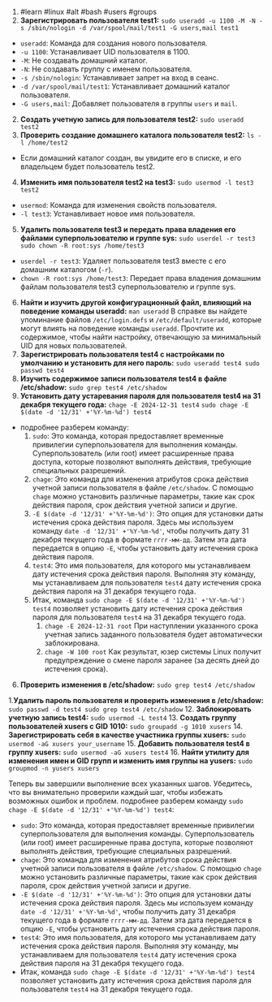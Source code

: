1. #learn #linux #alt #bash #users #groups
2. **Зарегистрировать пользователя test1:**
`sudo useradd -u 1100 -M -N -s /sbin/nologin -d /var/spool/mail/test1 -G users,mail test1`
- `useradd`: Команда для создания нового пользователя.
- `-u 1100`: Устанавливает UID пользователя в 1100.
- `-M`: Не создавать домашний каталог.
- `-N`: Не создавать группу с именем пользователя.
- `-s /sbin/nologin`: Устанавливает запрет на вход в сеанс.
- `-d /var/spool/mail/test1`: Устанавливает домашний каталог пользователя.
- `-G users,mail`: Добавляет пользователя в группы `users` и `mail`.
2. **Создать учетную запись для пользователя test2:**
`sudo useradd test2`
3. **Проверить создание домашнего каталога пользователя test2:**
`ls -l /home/test2`
- Если домашний каталог создан, вы увидите его в списке, и его владельцем будет пользователь test2.
4. **Изменить имя пользователя test2 на test3:**
`sudo usermod -l test3 test2`
- `usermod`: Команда для изменения свойств пользователя.
- `-l test3`: Устанавливает новое имя пользователя.
5. **Удалить пользователя test3 и передать права владения его файлами суперпользователю и группе sys:**
`sudo userdel -r test3 sudo chown -R root:sys /home/test3`
- `userdel -r test3`: Удаляет пользователя test3 вместе с его домашним каталогом (`-r`).
- `chown -R root:sys /home/test3`: Передает права владения домашним файлам пользователя test3 суперпользователю и группе sys.
6. **Найти и изучить другой конфигурационный файл, влияющий на поведение команды useradd:**
`man useradd`
В справке вы найдете упоминание файлов `/etc/login.defs` и `/etc/default/useradd`, которые могут влиять на поведение команды `useradd`. Прочтите их содержимое, чтобы найти настройку, отвечающую за минимальный UID для новых пользователей.
7. **Зарегистрировать пользователя test4 с настройками по умолчанию и установить для него пароль:**
`sudo useradd test4 sudo passwd test4`
8. **Изучить содержимое записи пользователя test4 в файле /etc/shadow:**
`sudo grep test4 /etc/shadow`
9. **Установить дату устаревания пароля для пользователя test4 на 31 декабря текущего года:**
`сhage -E 2024-12-31 test4`
`sudo chage -E $(date -d '12/31' +'%Y-%m-%d') test4`
- подробнее разберем команду:
	1. `sudo`: Это команда, которая предоставляет временные привилегии суперпользователя для выполнения команды. Суперпользователь (или root) имеет расширенные права доступа, которые позволяют выполнять действия, требующие специальных разрешений.
	2. `chage`: Это команда для изменения атрибутов срока действия учетной записи пользователя в файле `/etc/shadow`. С помощью `chage` можно установить различные параметры, такие как срок действия пароля, срок действия учетной записи и другие.
	3. `-E $(date -d '12/31' +'%Y-%m-%d')`: Это опция для установки даты истечения срока действия пароля. Здесь мы используем команду `date -d '12/31' +'%Y-%m-%d'`, чтобы получить дату 31 декабря текущего года в формате `гггг-мм-дд`. Затем эта дата передается в опцию `-E`, чтобы установить дату истечения срока действия пароля.
	4. `test4`: Это имя пользователя, для которого мы устанавливаем дату истечения срока действия пароля. Выполняя эту команду, мы устанавливаем для пользователя `test4` дату истечения срока действия пароля на 31 декабря текущего года.
	5. Итак, команда `sudo chage -E $(date -d '12/31' +'%Y-%m-%d') test4` позволяет установить дату истечения срока действия пароля для пользователя `test4` на 31 декабря текущего года.
		1. `сhage -E 2024-12-31 root`
		При наступлении указанного срока учетная запись заданного пользователя будет автоматически заблокирована.
		2. `chage -W 100 root`
		Как результат, юзер системы Linux получит предупреждение о смене пароля заранее (за десять дней до истечения срока).



6. **Проверить изменения в /etc/shadow:**
`sudo grep test4 /etc/shadow`




1.**Удалить пароль пользователя и проверить изменения в /etc/shadow:**
`sudo passwd -d test4 sudo grep test4 /etc/shadow`
12. **Заблокировать учетную запись test4:**
`sudo usermod -L test4`
13. **Создать группу пользователей xusers с GID 1010:**
`sudo groupadd -g 1010 xusers`
14. **Зарегистрировать себя в качестве участника группы xusers:**
`sudo usermod -aG xusers your_username`
15. **Добавить пользователя test4 в группу xusers:**
`sudo usermod -aG xusers test4`
16. **Найти утилиту для изменения имен и GID групп и изменить имя группы на yusers:**
`sudo groupmod -n yusers xusers`

Теперь вы завершили выполнение всех указанных шагов. Убедитесь, что вы внимательно проверили каждый шаг, чтобы избежать возможных ошибок и проблем.
подробнее разберем команду `sudo chage -E $(date -d '12/31' +'%Y-%m-%d') test4`:
- `sudo`: Это команда, которая предоставляет временные привилегии суперпользователя для выполнения команды. Суперпользователь (или root) имеет расширенные права доступа, которые позволяют выполнять действия, требующие специальных разрешений.
- `chage`: Это команда для изменения атрибутов срока действия учетной записи пользователя в файле `/etc/shadow`. С помощью `chage` можно установить различные параметры, такие как срок действия пароля, срок действия учетной записи и другие.
- `-E $(date -d '12/31' +'%Y-%m-%d')`: Это опция для установки даты истечения срока действия пароля. Здесь мы используем команду `date -d '12/31' +'%Y-%m-%d'`, чтобы получить дату 31 декабря текущего года в формате `гггг-мм-дд`. Затем эта дата передается в опцию `-E`, чтобы установить дату истечения срока действия пароля.
- `test4`: Это имя пользователя, для которого мы устанавливаем дату истечения срока действия пароля. Выполняя эту команду, мы устанавливаем для пользователя `test4` дату истечения срока действия пароля на 31 декабря текущего года.
- Итак, команда `sudo chage -E $(date -d '12/31' +'%Y-%m-%d') test4` позволяет установить дату истечения срока действия пароля для пользователя `test4` на 31 декабря текущего года.
